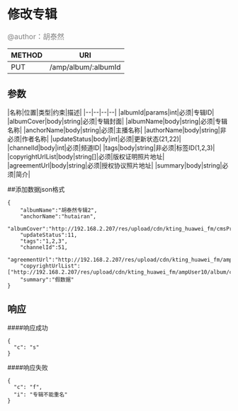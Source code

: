 
# 修改专辑
<font color="gray" size="3">@author：胡泰然</font>

|METHOD|URI|
|--|--|
|PUT|/amp/album/:albumId|

## 参数
|名称|位置|类型|约束|描述|
|--|--|--|--|
|albumId|params|int|必须|专辑ID|
|albumCover|body|string|必须|专辑封面|
|albumName|body|string|必须|专辑名称|
|anchorName|body|string|必须|主播名称|
|authorName|body|string|非必须|作者名称|
|updateStatus|body|int|必须|更新状态(21,22)|
|channelId|body|int|必须|频道ID|
|tags|body|string|非必须|标签ID(1,2,3)|
|copyrightUrlList|body|string[]|必须|版权证明照片地址|
|agreementUrl|body|string|必须|授权协议照片地址|
|summary|body|string|必须|简介|

##添加数据json格式
```
{
	"albumName":"胡泰然专辑2",
	"anchorName":"hutairan",
	"albumCover":"http://192.168.2.207/res/upload/cdn/kting_huawei_fm/cmsProgram10/cover/album/20170316/29sbt9e1.png",
	"updateStatus":11,
	"tags":"1,2,3",
	"channelId":51,
	"agreementUrl":"http://192.168.2.207/res/upload/cdn/kting_huawei_fm/ampUser10/album/agreement/20170316/29sfj1xp.jpg",
	"copyrightUrlList":["http://192.168.2.207/res/upload/cdn/kting_huawei_fm/ampUser10/album/copyright/20170316/29sfmihr.jpg","http://192.168.2.207/res/upload/cdn/kting_huawei_fm/ampUser10/album/agreement/20170316/29sfj1xp.jpg"],
	"summary":"假数据"
}
```

## 响应
####响应成功
```
{
  "c": "s"
}
```
####响应失败
```
{
  "c": "f",
  "i": "专辑不能重名"
}
```